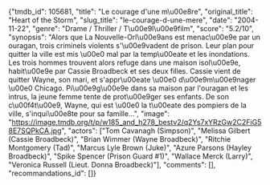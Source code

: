 {"tmdb_id": 105681, "title": "Le courage d'une m\u00e8re", "original_title": "Heart of the Storm", "slug_title": "le-courage-d-une-mere", "date": "2004-11-22", "genre": "Drame / Thriller / T\u00e9l\u00e9film", "score": "5.2/10", "synopsis": "Alors que La Nouvelle-Orl\u00e9ans est menac\u00e9e par un ouragan, trois criminels violents s'\u00e9vadent de prison. Leur plan pour quitter la ville est mis \u00e0 mal par la temp\u00eate et les inondations. Les trois hommes trouvent alors refuge dans une maison isol\u00e9e, habit\u00e9e par Cassie Broadbeck et ses deux filles. Cassie vient de quitter Wayne, son mari, et s'appr\u00eate \u00e0 d\u00e9m\u00e9nager \u00e0 Chicago. Pi\u00e9g\u00e9e dans sa maison par l'ouragan et les intrus, la jeune femme tente de prot\u00e9ger ses enfants. De son c\u00f4t\u00e9, Wayne, qui est \u00e0 la t\u00eate des pompiers de la ville, s'inqui\u00e8te pour sa famille...", "image": "https://image.tmdb.org/t/p/w185_and_h278_bestv2/q2Ys7xYRzGw2C2FiG58E7SQPkCA.jpg", "actors": ["Tom Cavanagh (Simpson)", "Melissa Gilbert (Cassie Broadbeck)", "Brian Wimmer (Wayne Broadbeck)", "Ritchie Montgomery (Tad)", "Marcus Lyle Brown (Juke)", "Azure Parsons (Hayley Broadbeck)", "Spike Spencer (Prison Guard #1)", "Wallace Merck (Larry)", "Veronica Russell (Lieut. Donna Broadbeck)"], "comments": [], "recommandations_id": []}